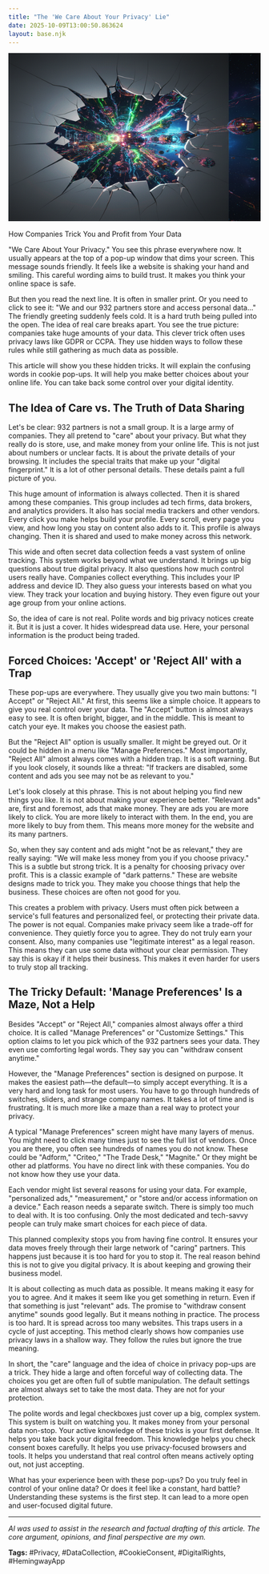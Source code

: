 ```yaml
---
title: "The 'We Care About Your Privacy' Lie"
date: 2025-10-09T13:00:50.863624
layout: base.njk
---
```


![](/images/the-we-care-about-your-privacy-lie_img.png)

How Companies Trick You and Profit from Your Data

"We Care About Your Privacy." You see this phrase everywhere now. It usually appears at the top of a pop-up window that dims your screen. This message sounds friendly. It feels like a website is shaking your hand and smiling. This careful wording aims to build trust. It makes you think your online space is safe.

But then you read the next line. It is often in smaller print. Or you need to click to see it: "We and our 932 partners store and access personal data..." The friendly greeting suddenly feels cold. It is a hard truth being pulled into the open. The idea of real care breaks apart. You see the true picture: companies take huge amounts of your data. This clever trick often uses privacy laws like GDPR or CCPA. They use hidden ways to follow these rules while still gathering as much data as possible.

This article will show you these hidden tricks. It will explain the confusing words in cookie pop-ups. It will help you make better choices about your online life. You can take back some control over your digital identity.

## The Idea of Care vs. The Truth of Data Sharing

Let's be clear: 932 partners is not a small group. It is a large army of companies. They all pretend to "care" about your privacy. But what they really do is store, use, and make money from your online life. This is not just about numbers or unclear facts. It is about the private details of your browsing. It includes the special traits that make up your "digital fingerprint." It is a lot of other personal details. These details paint a full picture of you.

This huge amount of information is always collected. Then it is shared among these companies. This group includes ad tech firms, data brokers, and analytics providers. It also has social media trackers and other vendors. Every click you make helps build your profile. Every scroll, every page you view, and how long you stay on content also adds to it. This profile is always changing. Then it is shared and used to make money across this network.

This wide and often secret data collection feeds a vast system of online tracking. This system works beyond what we understand. It brings up big questions about true digital privacy. It also questions how much control users really have. Companies collect everything. This includes your IP address and device ID. They also guess your interests based on what you view. They track your location and buying history. They even figure out your age group from your online actions.

So, the idea of care is not real. Polite words and big privacy notices create it. But it is just a cover. It hides widespread data use. Here, your personal information is the product being traded.

## Forced Choices: 'Accept' or 'Reject All' with a Trap

These pop-ups are everywhere. They usually give you two main buttons: "I Accept" or "Reject All." At first, this seems like a simple choice. It appears to give you real control over your data. The "Accept" button is almost always easy to see. It is often bright, bigger, and in the middle. This is meant to catch your eye. It makes you choose the easiest path.

But the "Reject All" option is usually smaller. It might be greyed out. Or it could be hidden in a menu like "Manage Preferences." Most importantly, "Reject All" almost always comes with a hidden trap. It is a soft warning. But if you look closely, it sounds like a threat: "If trackers are disabled, some content and ads you see may not be as relevant to you."

Let's look closely at this phrase. This is not about helping you find new things you like. It is not about making your experience better. "Relevant ads" are, first and foremost, ads that make money. They are ads you are more likely to click. You are more likely to interact with them. In the end, you are more likely to buy from them. This means more money for the website and its many partners.

So, when they say content and ads might "not be as relevant," they are really saying: "We will make less money from you if you choose privacy." This is a subtle but strong trick. It is a penalty for choosing privacy over profit. This is a classic example of "dark patterns." These are website designs made to trick you. They make you choose things that help the business. These choices are often not good for you.

This creates a problem with privacy. Users must often pick between a service's full features and personalized feel, or protecting their private data. The power is not equal. Companies make privacy seem like a trade-off for convenience. They quietly force you to agree. They do not truly earn your consent. Also, many companies use "legitimate interest" as a legal reason. This means they can use some data without your clear permission. They say this is okay if it helps their business. This makes it even harder for users to truly stop all tracking.

## The Tricky Default: 'Manage Preferences' Is a Maze, Not a Help

Besides "Accept" or "Reject All," companies almost always offer a third choice. It is called "Manage Preferences" or "Customize Settings." This option claims to let you pick which of the 932 partners sees your data. They even use comforting legal words. They say you can "withdraw consent anytime."

However, the "Manage Preferences" section is designed on purpose. It makes the easiest path—the default—to simply accept everything. It is a very hard and long task for most users. You have to go through hundreds of switches, sliders, and strange company names. It takes a lot of time and is frustrating. It is much more like a maze than a real way to protect your privacy.

A typical "Manage Preferences" screen might have many layers of menus. You might need to click many times just to see the full list of vendors. Once you are there, you often see hundreds of names you do not know. These could be "Adform," "Criteo," "The Trade Desk," "Magnite." Or they might be other ad platforms. You have no direct link with these companies. You do not know how they use your data.

Each vendor might list several reasons for using your data. For example, "personalized ads," "measurement," or "store and/or access information on a device." Each reason needs a separate switch. There is simply too much to deal with. It is too confusing. Only the most dedicated and tech-savvy people can truly make smart choices for each piece of data.

This planned complexity stops you from having fine control. It ensures your data moves freely through their large network of "caring" partners. This happens just because it is too hard for you to stop it. The real reason behind this is not to give you digital privacy. It is about keeping and growing their business model.

It is about collecting as much data as possible. It means making it easy for you to agree. And it makes it seem like you get something in return. Even if that something is just "relevant" ads. The promise to "withdraw consent anytime" sounds good legally. But it means nothing in practice. The process is too hard. It is spread across too many websites. This traps users in a cycle of just accepting. This method clearly shows how companies use privacy laws in a shallow way. They follow the rules but ignore the true meaning.

In short, the "care" language and the idea of choice in privacy pop-ups are a trick. They hide a large and often forceful way of collecting data. The choices you get are often full of subtle manipulation. The default settings are almost always set to take the most data. They are not for your protection.

The polite words and legal checkboxes just cover up a big, complex system. This system is built on watching you. It makes money from your personal data non-stop. Your active knowledge of these tricks is your first defense. It helps you take back your digital freedom. This knowledge helps you check consent boxes carefully. It helps you use privacy-focused browsers and tools. It helps you understand that real control often means actively opting out, not just accepting.

What has your experience been with these pop-ups? Do you truly feel in control of your online data? Or does it feel like a constant, hard battle? Understanding these systems is the first step. It can lead to a more open and user-focused digital future.

---

*AI was used to assist in the research and factual drafting of this article. The core argument, opinions, and final perspective are my own.*

**Tags:** #Privacy, #DataCollection, #CookieConsent, #DigitalRights, #HemingwayApp